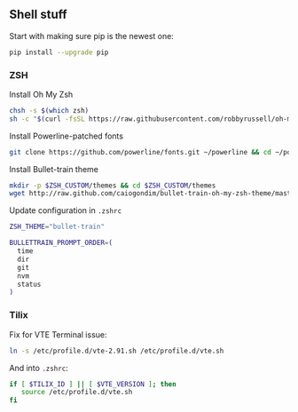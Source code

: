 ## Shell stuff

Start with making sure pip is the newest one:

```sh
pip install --upgrade pip
```


### ZSH

Install Oh My Zsh

```sh
chsh -s $(which zsh)
sh -c "$(curl -fsSL https://raw.githubusercontent.com/robbyrussell/oh-my-zsh/master/tools/install.sh)"
```

Install Powerline-patched fonts

```sh
git clone https://github.com/powerline/fonts.git ~/powerline && cd ~/powerline && ./install.sh
```

Install Bullet-train theme

```sh
mkdir -p $ZSH_CUSTOM/themes && cd $ZSH_CUSTOM/themes
wget http://raw.github.com/caiogondim/bullet-train-oh-my-zsh-theme/master/bullet-train.zsh-theme
```

Update configuration in `.zshrc`

```sh
ZSH_THEME="bullet-train"

BULLETTRAIN_PROMPT_ORDER=(
  time
  dir
  git
  nvm
  status
)
```

### Tilix

Fix for VTE Terminal issue:

```sh
ln -s /etc/profile.d/vte-2.91.sh /etc/profile.d/vte.sh
```

And into `.zshrc`:
```sh
if [ $TILIX_ID ] || [ $VTE_VERSION ]; then
   source /etc/profile.d/vte.sh
fi
```

